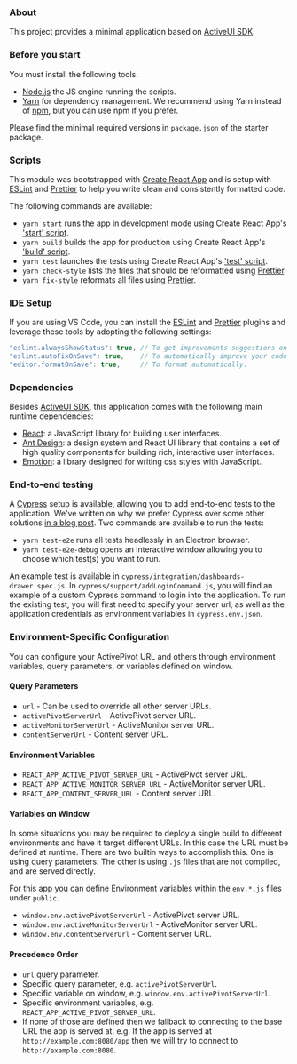 ### About

This project provides a minimal application based on [ActiveUI SDK](https://activeviam.com/activeui/documentation).

### Before you start

You must install the following tools:

- [Node.js](https://nodejs.org) the JS engine running the scripts.
- [Yarn](https://yarnpkg.com) for dependency management. We recommend using Yarn instead of [npm](https://www.npmjs.com/), but you can use npm if you prefer.

Please find the minimal required versions in `package.json` of the starter package.

### Scripts

This module was bootstrapped with [Create React App](https://github.com/facebook/create-react-app) and is setup with [ESLint](https://eslint.org/) and [Prettier](https://prettier.io/) to help you write clean and consistently formatted code.

The following commands are available:

- `yarn start` runs the app in development mode using Create React App's ['start' script](https://facebook.github.io/create-react-app/docs/available-scripts#npm-start).
- `yarn build` builds the app for production using Create React App's ['build' script](https://facebook.github.io/create-react-app/docs/available-scripts#npm-run-build).
- `yarn test` launches the tests using Create React App's ['test' script](https://facebook.github.io/create-react-app/docs/available-scripts#npm-test).
- `yarn check-style` lists the files that should be reformatted using [Prettier](https://prettier.io/).
- `yarn fix-style` reformats all files using [Prettier](https://prettier.io/).

### IDE Setup

If you are using VS Code, you can install the [ESLint](https://marketplace.visualstudio.com/items?itemName=dbaeumer.vscode-eslint) and [Prettier](https://marketplace.visualstudio.com/items?itemName=esbenp.prettier-vscode) plugins and leverage these tools by adopting the following settings:

```js
"eslint.alwaysShowStatus": true, // To get improvements suggestions on the fly.
"eslint.autoFixOnSave": true,    // To automatically improve your code when it can be.
"editor.formatOnSave": true,     // To format automatically.
```

### Dependencies

Besides [ActiveUI SDK](https://activeviam.com/activeui/documentation), this application comes with the following main runtime dependencies:

- [React](https://reactjs.org/): a JavaScript library for building user interfaces.
- [Ant Design](https://ant.design/): a design system and React UI library that contains a set of high quality components for building rich, interactive user interfaces.
- [Emotion](https://emotion.sh): a library designed for writing css styles with JavaScript.

### End-to-end testing

A [Cypress](https://docs.cypress.io/) setup is available, allowing you to add end-to-end tests to the application.
We've written on why we prefer Cypress over some other solutions [in a blog post](https://activeviam.com/blog/puppeteer-vs-cypress-best-end-end-testing/).
Two commands are available to run the tests:

- `yarn test-e2e` runs all tests headlessly in an Electron browser.
- `yarn test-e2e-debug` opens an interactive window allowing you to choose which test(s) you want to run.

An example test is available in `cypress/integration/dashboards-drawer.spec.js`.
In `cypress/support/addLoginCommand.js`, you will find an example of a custom Cypress command to login into the application.
To run the existing test, you will first need to specify your server url, as well as the application credentials as environment variables in `cypress.env.json`.

### Environment-Specific Configuration

You can configure your ActivePivot URL and others through environment variables, query parameters, or variables defined on window.

#### Query Parameters

- `url` - Can be used to override all other server URLs.
- `activePivotServerUrl` - ActivePivot server URL.
- `activeMonitorServerUrl` - ActiveMonitor server URL.
- `contentServerUrl` - Content server URL.

#### Environment Variables

- `REACT_APP_ACTIVE_PIVOT_SERVER_URL` - ActivePivot server URL.
- `REACT_APP_ACTIVE_MONITOR_SERVER_URL` - ActiveMonitor server URL.
- `REACT_APP_CONTENT_SERVER_URL` - Content server URL.

#### Variables on Window

In some situations you may be required to deploy a single build to different environments and have it target different URLs.
In this case the URL must be defined at runtime.
There are two builtin ways to accomplish this. One is using query parameters.
The other is using `.js` files that are not compiled, and are served directly.

For this app you can define Environment variables within the `env.*.js` files under `public`.

- `window.env.activePivotServerUrl` - ActivePivot server URL.
- `window.env.activeMonitorServerUrl` - ActiveMonitor server URL.
- `window.env.contentServerUrl` - Content server URL.

#### Precedence Order

- `url` query parameter.
- Specific query parameter, e.g. `activePivotServerUrl`.
- Specific variable on window, e.g. `window.env.activePivotServerUrl`.
- Specific environment variables, e.g. `REACT_APP_ACTIVE_PIVOT_SERVER_URL`.
- If none of those are defined then we fallback to connecting to the base URL the app is served at.
  e.g. If the app is served at `http://example.com:8080/app` then we will try to connect to `http://example.com:8080`.

